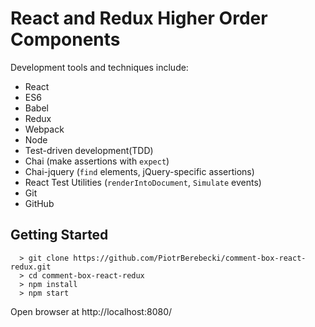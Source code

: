 # React and Redux Higher Order Components

<!-- The app has been developed by Piotr Berebecki as part of undertaking an excellent course: [Advanced React and Redux](https://www.udemy.com/react-redux-tutorial) by Stephen Grider. -->

Development tools and techniques include:

* React
* ES6
* Babel
* Redux
* Webpack
* Node
* Test-driven development(TDD)
* Chai (make assertions with `expect`)
* Chai-jquery (`find` elements, jQuery-specific assertions)
* React Test Utilities (`renderIntoDocument`, `Simulate` events)
* Git
* GitHub

## Getting Started

```
  > git clone https://github.com/PiotrBerebecki/comment-box-react-redux.git
  > cd comment-box-react-redux
  > npm install
  > npm start
```
Open browser at http://localhost:8080/
